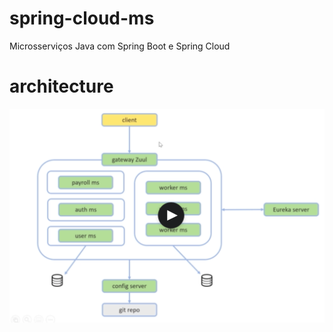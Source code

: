 # spring-cloud-ms
Microsserviços Java com Spring Boot e Spring Cloud

# architecture
![spring-cloud-ms architecture](./spring-cloud-ms-architecture.png)
